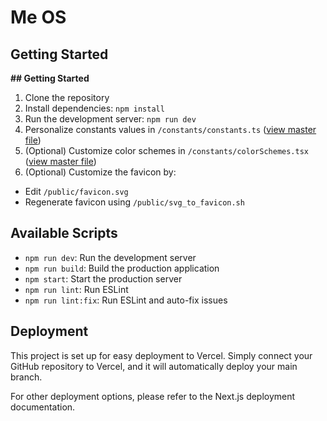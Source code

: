 # Me OS

## Getting Started

**## Getting Started**
1. Clone the repository
2. Install dependencies: `npm install`
3. Run the development server: `npm run dev`
4. Personalize constants values in `/constants/constants.ts` ([view master file](https://github.com/buhrerm/os-like-website-template/blob/main/constants/constants.ts))
5. (Optional) Customize color schemes in `/constants/colorSchemes.tsx` ([view master file](https://github.com/buhrerm/os-like-website-template/blob/main/constants/colorSchemes.tsx))
6. (Optional) Customize the favicon by:
  - Edit `/public/favicon.svg`
  - Regenerate favicon using `/public/svg_to_favicon.sh`

## Available Scripts

- `npm run dev`: Run the development server
- `npm run build`: Build the production application
- `npm start`: Start the production server
- `npm run lint`: Run ESLint
- `npm run lint:fix`: Run ESLint and auto-fix issues

## Deployment

This project is set up for easy deployment to Vercel. Simply connect your GitHub repository to Vercel, and it will automatically deploy your main branch.

For other deployment options, please refer to the Next.js deployment documentation.